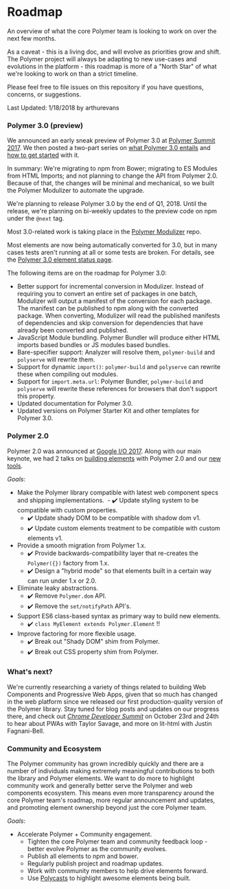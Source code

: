 # Roadmap

An overview of what the core Polymer team is looking to work on over the next few months.

As a caveat - this is a living doc, and will evolve as priorities grow and shift. The Polymer project will always be adapting to new use-cases and evolutions in the platform - this roadmap is more of a "North Star" of what we're looking to work on than a strict timeline.

Please feel free to file issues on this repository if you have questions, concerns, or suggestions.

Last Updated: 1/18/2018 by arthurevans

### Polymer 3.0 (preview)

We announced an early sneak preview of Polymer 3.0 at [Polymer Summit 2017](https://www.youtube.com/watch?v=TDpiyrcOO30&list=PLNYkxOF6rcIDP0PqVaJxqNWwIgvoEPzJi). We then posted a two-part series on [what Polymer 3.0 entails](https://www.polymer-project.org/blog/2017-08-22-npm-modules.html) and [how to get started](https://www.polymer-project.org/blog/2017-08-23-hands-on-30-preview.html) with it. 

In summary: We're migrating to npm from Bower; migrating to ES Modules from HTML Imports; and not planning to change the API from Polymer 2.0. Because of that, the changes will be minimal and mechanical, so we built the Polymer Modulizer to automate the upgrade.  

We're planning to release Polymer 3.0 by the end of Q1, 2018. Until the release, we're planning on bi-weekly updates
to the preview code on npm under the `@next` tag.

Most 3.0-related work is taking place in the [Polymer Modulizer](https://github.com/Polymer/polymer-modulizer) repo. 

Most elements are now being automatically converted for 3.0, but in many cases tests aren't running at all or some tests are broken. For details, see the [Polymer 3.0 element status page](https://github.com/Polymer/polymer-modulizer/blob/master/docs/polymer-3-element-status.md).

The following items are on the roadmap for Polymer 3.0:

-   Better support for incremental conversion in Modulizer. Instead of requiring you to convert an entire set of packages 
    in one batch, Modulizer will output a manifest of the conversion for each package. The manifest can be published to npm 
    along with the converted package. When converting, Modulizer will read the published manifests of dependencies
    and skip conversion for dependencies that have already been converted and published.
-   JavaScript Module bundling. Polymer Bundler will produce either HTML imports based bundles or JS modules based bundles.
-   Bare-specifier support: Analyzer will resolve them, `polymer-build` and `polyserve` will rewrite them.
-   Support for dynamic `import()`: `polymer-build` and `polyserve` can rewrite these when compiling out modules.
-   Support for `import.meta.url`: Polymer Bundler, `polymer-build` and `polyserve` will rewrite these references for 
    browsers that don't support this property.
-   Updated documentation for Polymer 3.0.
-   Updated versions on Polymer Starter Kit and other templates for Polymer 3.0.


### Polymer 2.0

Polymer 2.0 was announced at [Google I/O 2017](https://www.youtube.com/watch?v=cuoZenpQveQ&t=981s). Along with our main keynote, we had 2 talks on [building elements](https://www.youtube.com/watch?v=assSM3rlvZ8&t=18s) with Polymer 2.0 and our [new tools](https://www.youtube.com/watch?v=tKvNeNGmOtU&t=96s). 

*Goals*:

- Make the Polymer library compatible with latest web component specs and shipping implementations.
  - ✔️ Update styling system to be compatible with custom properties.
  - ✔️ Update shady DOM to be compatible with shadow dom v1.
  - ✔️ Update custom elements treatment to be compatible with custom elements v1.
- Provide a smooth migration from Polymer 1.x.
  - ✔️ Provide backwards-compatibility layer that re-creates the `Polymer({})` factory from 1.x.
  - ✔️ Design a "hybrid mode" so that elements built in a certain way can run under 1.x or 2.0.
- Eliminate leaky abstractions.
  - ✔️ Remove `Polymer.dom` API.
  - ✔️ Remove the `set/notifyPath` API's.
- Support ES6 class-based syntax as primary way to build new elements.
  - ✔️ `class MyElement extends Polymer.Element` !!
- Improve factoring for more flexible usage.
  - ✔️ Break out "Shady DOM" shim from Polymer.
  - ✔️ Break out CSS property shim from Polymer.

### What's next?

We're currently researching a variety of things related to building Web Components and Progressive Web Apps, given that so much has changed in the web platform since we released our first production-quality version of the Polymer library. Stay tuned for blog posts and updates on our progress there, and check out [*Chrome Developer Summit*](https://developer.chrome.com/devsummit/) on October 23rd and 24th to hear about PWAs with Taylor Savage, and more on lit-html with Justin Fagnani-Bell. 


### Community and Ecosystem

The Polymer community has grown incredibly quickly and there are a number of individuals making extremely meaningful contributions to both the library and Polymer elements. We want to do more to highlight community work and generally better serve the Polymer and web components ecosystem. This means even more transparency around the core Polymer team's roadmap, more regular announcement and updates, and promoting element ownership beyond just the core Polymer team.

*Goals*:

- Accelerate Polymer + Community engagement.
  - Tighten the core Polymer team and community feedback loop - better evolve Polymer as the community evolves.
  - Publish all elements to npm and bower.
  - Regularly publish project and roadmap updates.
  - Work with community members to help drive elements forward.
  - Use [Polycasts](https://www.youtube.com/playlist?list=PLOU2XLYxmsII5c3Mgw6fNYCzaWrsM3sMN) to highlight awesome elements being built.



